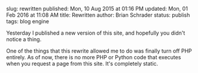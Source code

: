 slug: rewritten
published: Mon, 10 Aug 2015 at 01:16 PM
updated: Mon, 01 Feb 2016 at 11:08 AM
title: Rewritten
author: Brian Schrader
status: publish
tags: blog engine

Yesterday I published a new version of this site, and hopefully you didn't notice a thing.

One of the things that this rewrite allowed me to do was finally turn off PHP entirely. As of now, there is no more PHP or Python code that executes when you request a page from this site. It's completely static.


